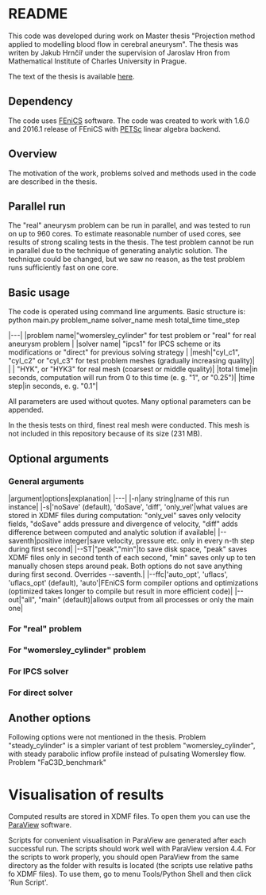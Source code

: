 # README

This code was developed during work on Master thesis "Projection method applied to modelling blood flow in cerebral aneurysm". The thesis was writen by Jakub Hrnčíř under the supervision of Jaroslav Hron from Mathematical Institute of Charles University in Prague.

The text of the thesis is available [here](https://drive.google.com/open?id=0B2eGGjPtxvxHTTc0d1JFN0pFMjQ).

## Dependency
The code uses [FEniCS](https://fenicsproject.org/index.html) software. The code was created to work with 1.6.0 and 2016.1 release of FEniCS with [PETSc](https://www.mcs.anl.gov/petsc/) linear algebra backend.

## Overview
The motivation of the work, problems solved and methods used in the code are described in the thesis.

## Parallel run
The "real" aneurysm problem can be run in parallel, and was tested to run on up to 960 cores. To estimate reasonable number of used cores, see results of strong scaling tests in the thesis.
The test problem cannot be run in parallel due to the technique of generating analytic solution. The technique could be changed, but we saw no reason, as the test problem runs sufficiently fast on one core.

## Basic usage
The code is operated using command line arguments. Basic structure is:
    python main.py problem_name solver_name mesh total_time time_step

|---|
|problem name|"womersley_cylinder" for test problem or "real" for real aneurysm problem   |
|solver name|  "ipcs1" for IPCS scheme or its modifications or "direct" for previous solving strategy |
|mesh|"cyl_c1", "cyl_c2" or "cyl_c3" for test problem meshes (gradually increasing quality)|
| | "HYK", or "HYK3" for real mesh (coarsest or middle quality)|
|total time|in seconds, computation will run from 0 to this time (e. g. "1", or "0.25")|
|time step|in seconds, e. g. "0.1"|

All parameters are used without quotes. Many optional parameters can be appended.

In the thesis tests on third, finest real mesh were conducted. This mesh is not included in this repository because of its size (231 MB). 

## Optional arguments
### General arguments
|argument|options|explanation|
|---|
|-n|any string|name of this run instance|
|-s|'noSave' (default), 'doSave', 'diff', 'only_vel'|what values are stored in XDMF files during computation: "only_vel" saves only velocity fields, "doSave" adds pressure and divergence of velocity, "diff" adds difference between computed and analytic solution if available|
|--saventh|positive integer|save velocity, pressure etc. only in every n-th step during first second|
|--ST|"peak","min"|to save disk space, "peak" saves XDMF files only in second tenth of each second, "min" saves only up to ten manually chosen steps around peak. Both options do not save anything during first second. Overrides --saventh.|
|--ffc|'auto_opt', 'uflacs', 'uflacs_opt' (default), 'auto'|FEniCS form compiler options and optimizations (optimized takes longer to compile but result in more efficient code)|
|--out|"all", "main" (default)|allows output from all processes or only the main one|
### For "real" problem

### For "womersley_cylinder" problem

### For IPCS solver

### For direct solver

## Another options
Following options were not mentioned in the thesis.
Problem "steady_cylinder" is a simpler variant of test problem "womersley_cylinder", with steady parabolic inflow profile instead of pulsating Womersley flow.
Problem "FaC3D_benchmark"

# Visualisation of results
Computed results are stored in XDMF files. To open them you can use the [ParaView](http://www.paraview.org/) software.

Scripts for convenient visualisation in ParaView are generated after each successful run. The scripts should work well with ParaView version 4.4. For the scripts to work properly, you should open ParaView from the same directory as the folder with results is located (the scripts use relative paths fo XDMF files). To use them, go to menu Tools/Python Shell and then click 'Run Script'.



